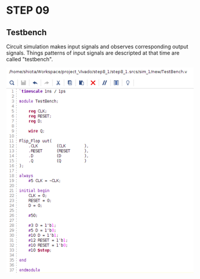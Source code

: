 # STEP 09
## Testbench
Circuit simulation makes input signals and observes corresponding output signals. Things patterns of input signals are descripted at that time are called "testbench".  

![simulation](./images/step9/simulation1.png)
